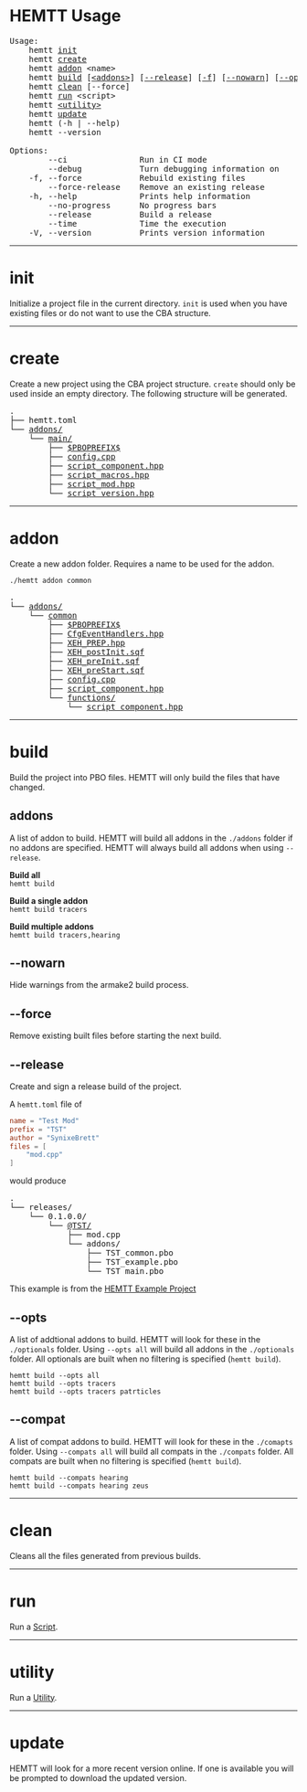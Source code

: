 # HEMTT Usage

<pre>
Usage:
    hemtt <a href="/HEMTT/#/usage?id=init">init</a>
    hemtt <a href="/HEMTT/#/usage?id=create">create</a>
    hemtt <a href="/HEMTT/#/usage?id=addon">addon</a> &lt;name&gt;
    hemtt <a href="/HEMTT/#/usage?id=build">build</a> [<a href="/HEMTT/#/usage?id=addons">&lt;addons&gt;</a>] [<a href="/HEMTT/#/usage?id=-release">--release</a>] [<a href="/HEMTT/#/usage?id=-force">-f</a>] [<a href="/HEMTT/#/usage?id=-nowarn">--nowarn</a>] [<a href="/HEMTT/#/usage?id=-opts">--opts</a>=&lt;addons&gt;] [<a href="/HEMTT/#/usage?id=-compats">--compats</a>=&lt;addons&gt;]
    hemtt <a href="/HEMTT/#/usage?id=clean">clean</a> [--force]
    hemtt <a href="/HEMTT/#/usage?id=run">run</a> &lt;script&gt;
    hemtt <a href="/HEMTT/#/usage?id=utility">&lt;utility&gt;</a>
    hemtt <a href="/HEMTT/#/usage?id=update">update</a>
    hemtt (-h | --help)
    hemtt --version

Options:
        --ci               Run in CI mode
        --debug            Turn debugging information on
    -f, --force            Rebuild existing files
        --force-release    Remove an existing release
    -h, --help             Prints help information
        --no-progress      No progress bars
        --release          Build a release
        --time             Time the execution
    -V, --version          Prints version information
</pre>
<hr/>

# init

Initialize a project file in the current directory. `init` is used when you have existing files or do not want to use the CBA structure.
<hr/>

# create

Create a new project using the CBA project structure. `create` should only be used inside an empty directory. The following structure will be generated.
<pre>
.
├── hemtt.toml
└── <a href="https://github.com/synixebrett/HEMTT-Example/tree/master/addons">addons/</a>
    └── <a href="https://github.com/synixebrett/HEMTT-Example/tree/master/addons/main">main/</a>
        ├── <a href="https://github.com/synixebrett/HEMTT-Example/blob/master/addons/main/%24PBOPREFIX%24">$PBOPREFIX$</a>
        ├── <a href="https://github.com/synixebrett/HEMTT-Example/blob/master/addons/main/config.cpp">config.cpp</a>
        ├── <a href="https://github.com/synixebrett/HEMTT-Example/blob/master/addons/main/script_component.hpp">script_component.hpp</a>
        ├── <a href="https://github.com/synixebrett/HEMTT-Example/blob/master/addons/main/script_macros.hpp">script_macros.hpp</a>
        ├── <a href="https://github.com/synixebrett/HEMTT-Example/blob/master/addons/main/script_mod.hpp">script_mod.hpp</a>
        └── <a href="https://github.com/synixebrett/HEMTT-Example/blob/master/addons/main/script_version.hpp">script_version.hpp</a>
</pre>
<hr/>

# addon

Create a new addon folder. Requires a name to be used for the addon.

```
./hemtt addon common
```
<pre>
.
└── <a href="https://github.com/synixebrett/HEMTT-Example/tree/master/addons">addons/</a>
    └── <a href="https://github.com/synixebrett/HEMTT-Example/tree/master/addons/common">common</a>
        ├── <a href="https://github.com/synixebrett/HEMTT-Example/blob/master/addons/common/%24PBOPREFIX%24">$PBOPREFIX$</a>
        ├── <a href="https://github.com/synixebrett/HEMTT-Example/blob/master/addons/common/CfgEventHandlers.hpp">CfgEventHandlers.hpp</a>
        ├── <a href="https://github.com/synixebrett/HEMTT-Example/blob/master/addons/common/XEH_PREP.hpp">XEH_PREP.hpp</a>
        ├── <a href="https://github.com/synixebrett/HEMTT-Example/blob/master/addons/common/XEH_postInit.sqf">XEH_postInit.sqf</a>
        ├── <a href="https://github.com/synixebrett/HEMTT-Example/blob/master/addons/common/XEH_preInit.sqf">XEH_preInit.sqf</a>
        ├── <a href="https://github.com/synixebrett/HEMTT-Example/blob/master/addons/common/XEH_preStart.sqf">XEH_preStart.sqf</a>
        ├── <a href="https://github.com/synixebrett/HEMTT-Example/blob/master/addons/common/config.cpp">config.cpp</a>
        ├── <a href="https://github.com/synixebrett/HEMTT-Example/blob/master/addons/common/script_component.hpp">script_component.hpp</a>
        └── <a href="https://github.com/synixebrett/HEMTT-Example/tree/master/addons/common/functions">functions/</a>
            └── <a href="https://github.com/synixebrett/HEMTT-Example/blob/master/addons/common/functions/script_component.hpp">script_component.hpp</a>
</pre>
<hr>

# build
Build the project into PBO files. HEMTT will only build the files that have changed.

## addons
A list of addon to build. HEMTT will build all addons in the `./addons` folder if no addons are specified. HEMTT will always build all addons when using `--release`.

**Build all**  
`hemtt build`

**Build a single addon**  
`hemtt build tracers`

**Build multiple addons**  
`hemtt build tracers,hearing`

## --nowarn
Hide warnings from the armake2 build process.

## --force
Remove existing built files before starting the next build.

## --release
Create and sign a release build of the project.

A `hemtt.toml` file of 
```toml
name = "Test Mod"
prefix = "TST"
author = "SynixeBrett"
files = [
    "mod.cpp"
]
```
would produce
<pre>
.
└── releases/
    └── 0.1.0.0/
        └── <a href="https://github.com/synixebrett/HEMTT-Example/tree/master/releases/0.1.0.0/%40TST">@TST/</a>
            ├── mod.cpp
            └── addons/
                ├── TST_common.pbo
                ├── TST_example.pbo
                └── TST_main.pbo
</pre>
This example is from the [HEMTT Example Project](https://github.com/synixebrett/HEMTT-Example)

## --opts
A list of addtional addons to build. HEMTT will look for these in the `./optionals` folder. Using `--opts all` will build all addons in the `./optionals` folder. All optionals are built when no filtering is specified (`hemtt build`).

`hemtt build --opts all`  
`hemtt build --opts tracers`  
`hemtt build --opts tracers patrticles`

## --compat
A list of compat addons to build. HEMTT will look for these in the `./comapts` folder. Using `--compats all` will build all compats in the `./compats` folder. All compats are built when no filtering is specified (`hemtt build`).

`hemtt build --compats hearing`  
`hemtt build --compats hearing zeus`

<hr/>

# clean
Cleans all the files generated from previous builds.
<hr>

# run
Run a [Script](/scripts.md).
<hr/>

# utility
Run a [Utility](/utilities.md).
<hr/>

# update

HEMTT will look for a more recent version online. If one is available you will be prompted to download the updated version.
